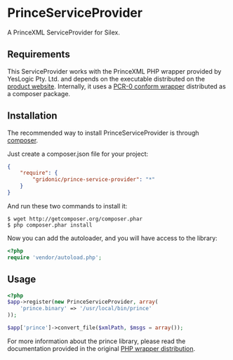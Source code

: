 PrinceServiceProvider
=====================

A PrinceXML ServiceProvider for Silex.

Requirements
------------

This ServiceProvider works with the PrinceXML PHP wrapper provided by YesLogic Pty. Ltd.
and depends on the executable distributed on the [product website](http://www.princexml.com/download). Internally, it uses a [PCR-0 conform wrapper](https://github.com/gridonic/PrinceXMLPhp) distributed as a composer package.

Installation
------------

The recommended way to install PrinceServiceProvider is through [composer](http://packagist.org).

Just create a composer.json file for your project:

```JSON
{
    "require": {
        "gridonic/prince-service-provider": "*"
    }
}
```

And run these two commands to install it:

    $ wget http://getcomposer.org/composer.phar
    $ php composer.phar install

Now you can add the autoloader, and you will have access to the library:

```php
<?php
require 'vendor/autoload.php';
```

Usage
-----

```php
<?php
$app->register(new PrinceServiceProvider, array(
    'prince.binary' => '/usr/local/bin/prince'
));

$app['prince']->convert_file($xmlPath, $msgs = array());
```

For more information about the prince library, please read the documentation provided
in the original [PHP wrapper distribution](http://www.princexml.com/download/wrappers).
